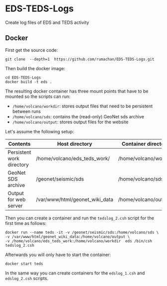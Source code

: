 # EDS-TEDS-Logs
Create log files of EDS and TEDS activity

## Docker

First get the source code:

```
git clone  --depth=1  https://github.com/rumachan/EDS-TEDS-Logs.git
```
Then build the docker image:

```
cd EDS-TEDS-Logs
docker build -t eds .
```
The resulting docker container has three mount points that have to be mounted
so the scripts can run:

* `/home/volcano/workdir`: stores output files that need to be persistent between runs
* `/home/volcano/sds`: contains the (read-only) GeoNet sds archive
* `/home/volcano/output`: stores output files for the website

Let's assume the following setup:

|Contents                  |Host directory                | Container directory |
|--------------------------|------------------------------|---------------------|
|Persistent work directory |/home/volcano/eds_teds_work/  |/home/volcano/workdir|
|GeoNet SDS archive        |/geonet/seismic/sds           |/home/volcano/sds    |
|Output for web server     |/var/www/html/geonet_wiki_data|/home/volcano/output |

Then you can create a container and run the `tedslog_2.csh` script for the first time as follows:

```
docker run --name teds -it -v /geonet/seismic/sds:/home/volcano/sds \
-v /var/www/html/geonet_wiki_data:/home/volcano/output \
-v /home/volcano/eds_teds_work:/home/volcano/workdir  eds /bin/csh tedslog_2.csh
```
Afterwards you will only have to start the container:
```
docker start teds
```
In the same way you can create containers for the `edslog_1.csh` and `edslog_2.csh` scripts.
